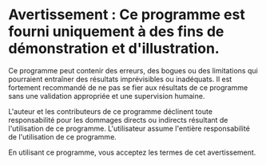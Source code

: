 # Avertissement : Ce programme est fourni uniquement à des fins de démonstration et d'illustration.

Ce programme peut contenir des erreurs, des bogues ou des limitations qui pourraient entraîner des résultats imprévisibles ou inadéquats. Il est fortement recommandé de ne pas se fier aux résultats de ce programme sans une validation appropriée et une supervision humaine.

L'auteur et les contributeurs de ce programme déclinent toute responsabilité pour les dommages directs ou indirects résultant de l'utilisation de ce programme. L'utilisateur assume l'entière responsabilité de l'utilisation de ce programme.

En utilisant ce programme, vous acceptez les termes de cet avertissement.
